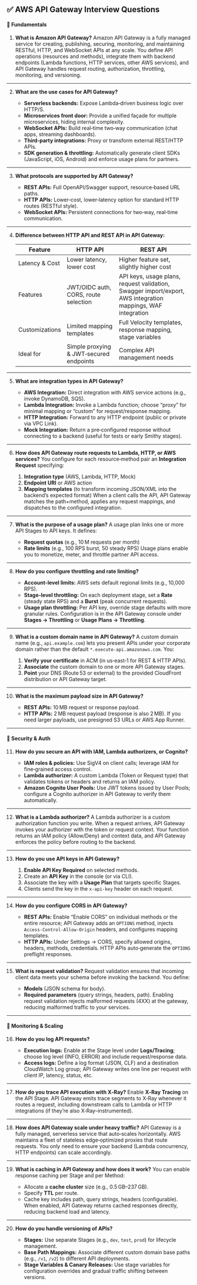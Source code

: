 ## ✅ AWS API Gateway Interview Questions

#### 🔹 Fundamentals

1. **What is Amazon API Gateway?**
   Amazon API Gateway is a fully managed service for creating, publishing, securing, monitoring, and maintaining RESTful, HTTP, and WebSocket APIs at any scale. You define API operations (resources and methods), integrate them with backend endpoints (Lambda functions, HTTP services, other AWS services), and API Gateway handles request routing, authorization, throttling, monitoring, and versioning.

---

2. **What are the use cases for API Gateway?**

   * **Serverless backends:** Expose Lambda‑driven business logic over HTTP/S.
   * **Microservices front door:** Provide a unified façade for multiple microservices, hiding internal complexity.
   * **WebSocket APIs:** Build real‑time two‑way communication (chat apps, streaming dashboards).
   * **Third‑party integrations:** Proxy or transform external REST/HTTP APIs.
   * **SDK generation & throttling:** Automatically generate client SDKs (JavaScript, iOS, Android) and enforce usage plans for partners.

---

3. **What protocols are supported by API Gateway?**

   * **REST APIs:** Full OpenAPI/Swagger support, resource‑based URL paths.
   * **HTTP APIs:** Lower‑cost, lower‑latency option for standard HTTP routes (RESTful style).
   * **WebSocket APIs:** Persistent connections for two‑way, real‑time communication.

---

4. **Difference between HTTP API and REST API in API Gateway:**

   | Feature        | HTTP API                                | REST API                                                                                                    |
   | -------------- | --------------------------------------- | ----------------------------------------------------------------------------------------------------------- |
   | Latency & Cost | Lower latency, lower cost               | Higher feature set, slightly higher cost                                                                    |
   | Features       | JWT/OIDC auth, CORS, route selection    | API keys, usage plans, request validation, Swagger import/export, AWS integration mappings, WAF integration |
   | Customizations | Limited mapping templates               | Full Velocity templates, response mapping, stage variables                                                  |
   | Ideal for      | Simple proxying & JWT‑secured endpoints | Complex API management needs                                                                                |

---

5. **What are integration types in API Gateway?**

   * **AWS Integration:** Direct integration with AWS service actions (e.g., invoke DynamoDB, SQS).
   * **Lambda Integration:** Invoke a Lambda function; choose “proxy” for minimal mapping or “custom” for request/response mapping.
   * **HTTP Integration:** Forward to any HTTP endpoint (public or private via VPC Link).
   * **Mock Integration:** Return a pre‑configured response without connecting to a backend (useful for tests or early Smithy stages).

---

6. **How does API Gateway route requests to Lambda, HTTP, or AWS services?**
   You configure for each resource‑method pair an **Integration Request** specifying:

   1. **Integration type** (AWS, Lambda, HTTP, Mock)
   2. **Endpoint URI** or AWS action
   3. **Mapping templates** (to transform incoming JSON/XML into the backend’s expected format)
      When a client calls the API, API Gateway matches the path+method, applies any request mappings, and dispatches to the configured integration.

---

7. **What is the purpose of a usage plan?**
   A usage plan links one or more API Stages to API keys. It defines:

   * **Request quotas** (e.g., 10 M requests per month)
   * **Rate limits** (e.g., 100 RPS burst, 50 steady RPS)
     Usage plans enable you to monetize, meter, and throttle partner API access.

---

8. **How do you configure throttling and rate limiting?**

   * **Account-level limits:** AWS sets default regional limits (e.g., 10,000 RPS).
   * **Stage-level throttling:** On each deployment stage, set a **Rate** (steady state RPS) and a **Burst** (peak concurrent requests).
   * **Usage plan throttling:** Per API key, override stage defaults with more granular rules.
     Configuration is in the API Gateway console under **Stages → Throttling** or **Usage Plans → Throttling**.

---

9. **What is a custom domain name in API Gateway?**
   A custom domain name (e.g., `api.example.com`) lets you present APIs under your corporate domain rather than the default `*.execute-api.amazonaws.com`. You:

   1. **Verify your certificate** in ACM (in us‑east‑1 for REST & HTTP APIs).
   2. **Associate** the custom domain to one or more API Gateway stages.
   3. **Point** your DNS (Route 53 or external) to the provided CloudFront distribution or API Gateway target.
---

10. **What is the maximum payload size in API Gateway?**

    * **REST APIs:** 10 MB request or response payload.
    * **HTTP APIs:** 2 MB request payload (response is also 2 MB).
      If you need larger payloads, use presigned S3 URLs or AWS App Runner.

---

#### 🔹 Security & Auth

11. **How do you secure an API with IAM, Lambda authorizers, or Cognito?**

    * **IAM roles & policies:** Use SigV4 on client calls; leverage IAM for fine‑grained access control.
    * **Lambda authorizer:** A custom Lambda (Token or Request type) that validates tokens or headers and returns an IAM policy.
    * **Amazon Cognito User Pools:** Use JWT tokens issued by User Pools; configure a Cognito authorizer in API Gateway to verify them automatically.

---

12. **What is a Lambda authorizer?**
    A Lambda authorizer is a custom authorization function you write. When a request arrives, API Gateway invokes your authorizer with the token or request context. Your function returns an IAM policy (Allow/Deny) and context data, and API Gateway enforces the policy before routing to the backend.

---

13. **How do you use API keys in API Gateway?**

    1. **Enable API Key Required** on selected methods.
    2. Create an **API Key** in the console (or via CLI).
    3. Associate the key with a **Usage Plan** that targets specific Stages.
    4. Clients send the key in the `x-api-key` header on each request.

---

14. **How do you configure CORS in API Gateway?**

    * **REST APIs:** Enable “Enable CORS” on individual methods or the entire resource; API Gateway adds an `OPTIONS` method, injects `Access-Control-Allow-Origin` headers, and configures mapping templates.
    * **HTTP APIs:** Under Settings → CORS, specify allowed origins, headers, methods, credentials. HTTP APIs auto‑generate the `OPTIONS` preflight responses.

---

15. **What is request validation?**
    Request validation ensures that incoming client data meets your schema before invoking the backend. You define:

    * **Models** (JSON schema for body).
    * **Required parameters** (query strings, headers, path).
      Enabling request validation rejects malformed requests (4XX) at the gateway, reducing malformed traffic to your services.

---

#### 🔹 Monitoring & Scaling

16. **How do you log API requests?**

    * **Execution logs:** Enable at the Stage level under **Logs/Tracing**; choose log level (INFO, ERROR) and include request/response data.
    * **Access logs:** Define a log format (JSON, CLF) and a destination CloudWatch Log group; API Gateway writes one line per request with client IP, latency, status, etc.

---

17. **How do you trace API execution with X‑Ray?**
    Enable **X‑Ray Tracing** on the API Stage. API Gateway emits trace segments to X‑Ray whenever it routes a request, including downstream calls to Lambda or HTTP integrations (if they’re also X‑Ray–instrumented).

---

18. **How does API Gateway scale under heavy traffic?**
    API Gateway is a fully managed, serverless service that auto‑scales horizontally. AWS maintains a fleet of stateless edge‑optimized proxies that route requests. You only need to ensure your backend (Lambda concurrency, HTTP endpoints) can scale accordingly.

---

19. **What is caching in API Gateway and how does it work?**
    You can enable response caching per Stage and per Method:

    * Allocate a **cache cluster** size (e.g., 0.5 GB–237 GB).
    * Specify **TTL** per route.
    * Cache key includes path, query strings, headers (configurable).
      When enabled, API Gateway returns cached responses directly, reducing backend load and latency.

---

20. **How do you handle versioning of APIs?**

    * **Stages:** Use separate Stages (e.g., `dev`, `test`, `prod`) for lifecycle management.
    * **Base Path Mappings:** Associate different custom domain base paths (e.g., `/v1`, `/v2`) to different API deployments.
    * **Stage Variables & Canary Releases:** Use stage variables for configuration overrides and gradual traffic shifting between versions.
